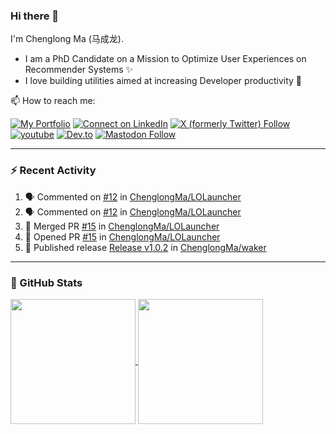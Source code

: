 ### Hi there 👋

I'm Chenglong Ma (马成龙). 

* I am a PhD Candidate on a Mission to Optimize User Experiences on Recommender Systems ✨
* I love building utilities aimed at increasing Developer productivity 💪 

📫 How to reach me:

[![My Portfolio](https://img.shields.io/badge/Visit_me_at-https://chenglongma.com-blue)](https://chenglongma.com)
[![Connect on LinkedIn](https://img.shields.io/badge/--linkedin?label=LinkedIn&logo=LinkedIn&style=social)](https://www.linkedin.com/in/machenglong/)
[![X (formerly Twitter) Follow](https://img.shields.io/twitter/follow/ChenglongM)](https://twitter.com/ChenglongM)
[![youtube](https://img.shields.io/badge/YouTube-FF0000?logo=youtube&logoColor=white)](https://youtube.com/playlist?list=PLYRpHlp-9V_E5ZLhW1hbNaVjS5Zg6b6kQ&si=ezxUR7McUbZa4clT)
[![Dev.to](https://img.shields.io/badge/dev.to-0A0A0A?logo=devdotto&logoColor=white)](https://dev.to/chenglongma)
[![Mastodon Follow](https://img.shields.io/mastodon/follow/111725051309513061)](https://mastodon.social/@chenglongma)


---

### :zap: Recent Activity

<!--START_SECTION:activity-->
1. 🗣 Commented on [#12](https://github.com/ChenglongMa/LOLauncher/issues/12#issuecomment-2268216503) in [ChenglongMa/LOLauncher](https://github.com/ChenglongMa/LOLauncher)
2. 🗣 Commented on [#12](https://github.com/ChenglongMa/LOLauncher/issues/12#issuecomment-2267991342) in [ChenglongMa/LOLauncher](https://github.com/ChenglongMa/LOLauncher)
3. 🎉 Merged PR [#15](https://github.com/ChenglongMa/LOLauncher/pull/15) in [ChenglongMa/LOLauncher](https://github.com/ChenglongMa/LOLauncher)
4. 💪 Opened PR [#15](https://github.com/ChenglongMa/LOLauncher/pull/15) in [ChenglongMa/LOLauncher](https://github.com/ChenglongMa/LOLauncher)
5. 🚀 Published release [Release v1.0.2](https://github.com/ChenglongMa/waker/releases/tag/1.0.2) in [ChenglongMa/waker](https://github.com/ChenglongMa/waker)
<!--END_SECTION:activity-->

---

### 🌱 GitHub Stats

<a href="https://github.com/ChenglongMa#-github-stats">
  <img height=200 align="center" src="https://github-readme-stats.vercel.app/api?username=ChenglongMa" />
</a>
<a href="https://github.com/ChenglongMa#-github-stats">
  <img height=200 align="center" src="https://github-readme-stats.vercel.app/api/top-langs?username=ChenglongMa&layout=compact&langs_count=8&card_width=320" />
</a>


<!--
**ChenglongMa/ChenglongMa** is a ✨ _special_ ✨ repository because its `README.md` (this file) appears on your GitHub profile.

Here are some ideas to get you started:

- 🔭 I’m currently working on ...
- 🌱 I’m currently learning ...
- 👯 I’m looking to collaborate on ...
- 🤔 I’m looking for help with ...
- 💬 Ask me about ...
- 📫 How to reach me: ...
- 😄 Pronouns: ...
- ⚡ Fun fact: ...

![Chenglong's GitHub stats](https://github-readme-stats.vercel.app/api?username=ChenglongMa&show_icons=true&count_private=true)

---

![Top Langs](https://github-readme-stats.vercel.app/api/top-langs/?username=ChenglongMa)

---
-->
